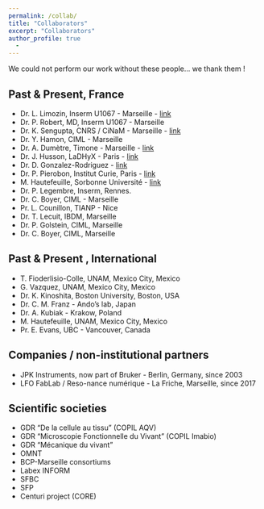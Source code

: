 ```yaml
---
permalink: /collab/
title: "Collaborators"
excerpt: "Collaborators"
author_profile: true
  - 
---
```


We could not perform our work without these people... we thank them !

## Past & Present, France
- Dr. L. Limozin, Inserm U1067 - Marseille - [link](https://laurentlimozin.wordpress.com/)
- Dr. P. Robert, MD, Inserm U1067 - Marseille
- Dr. K. Sengupta, CNRS / CiNaM - Marseille - [link](https://www.cinam.univ-mrs.fr/cinam/le-centre/annuaire/fiche-personnel/?idu=184)
- Dr. Y. Hamon, CIML - Marseille
- Dr. A. Dumètre, Timone - Marseille - [link](https://mamacoolp.wixsite.com/coolp)
- Dr. J. Husson, LaDHyX - Paris - [link](https://cellmechanics.jimdofree.com/)
- Dr. D. Gonzalez-Rodriguez - [link](https://lcp-a2mc.univ-lorraine.fr/membres/enseignants-chercheurs/gonzalez-rodriguez-d.)
- Dr. P. Pierobon, Institut Curie, Paris - [link](https://institutcochin.fr/annuaire/paolo-pierobon)
- M. Hautefeuille, Sorbonne Université - [link](https://www.ibps.sorbonne-universite.fr/fr/IBPS/annuaire/14269-Mathieu-Hautefeuille)
- Dr. P. Legembre, Inserm, Rennes.
- Dr. C. Boyer, CIML - Marseille
- Pr. L. Counillon, TIANP - Nice
- Dr. T. Lecuit, IBDM, Marseille
- Dr. P. Golstein, CIML, Marseille
- Dr. C. Boyer, CIML, Marseille

## Past & Present , International
- T. Fioderlisio-Colle, UNAM, Mexico City, Mexico
- G. Vazquez, UNAM, Mexico City, Mexico
- Dr. K. Kinoshita, Boston University, Boston, USA
- Dr. C. M. Franz - Ando’s lab, Japan
- Dr. A. Kubiak - Krakow, Poland
- M. Hautefeuille, UNAM, Mexico City, Mexico
- Pr. E. Evans, UBC - Vancouver, Canada

## Companies / non-institutional partners
- JPK Instruments, now part of Bruker - Berlin, Germany, since 2003 
- LFO FabLab / Reso-nance numérique - La Friche, Marseille, since 2017 

## Scientific societies
- GDR “De la cellule au tissu” (COPIL AQV)
- GDR “Microscopie Fonctionnelle du Vivant” (COPIL Imabio)
- GDR “Mécanique du vivant”
- OMNT
- BCP-Marseille consortiums
- Labex INFORM
- SFBC
- SFP 
- Centuri project (CORE)
